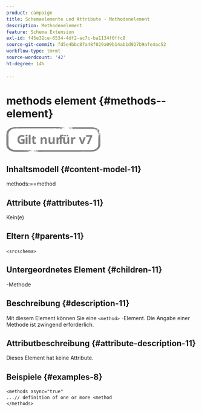 ```yaml
---
product: campaign
title: Schemaelemente und Attribute - Methodenelement
description: Methodenelement
feature: Schema Extension
exl-id: f45e32ce-6534-4df2-ac7c-ba1134f0ffc8
source-git-commit: fd5e4bbc87a48f029a09b14ab1d927b9afe4ac52
workflow-type: tm+mt
source-wordcount: '42'
ht-degree: 14%

---
```


# methods element {#methods--element}

![](../../../assets/v7-only.svg)

## Inhaltsmodell {#content-model-11}

methods:==method

## Attribute {#attributes-11}

Kein(e)

## Eltern {#parents-11}

`<srcschema>`

## Untergeordnetes Element {#children-11}

-Methode

## Beschreibung {#description-11}

Mit diesem Element können Sie eine `<method>`  -Element. Die Angabe einer Methode ist zwingend erforderlich.

## Attributbeschreibung {#attribute-description-11}

Dieses Element hat keine Attribute.

## Beispiele {#examples-8}

```
<methods async="true"
...// definition of one or more <method
</methods>
```
